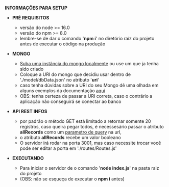 **INFORMAÇÕES PARA SETUP**

-   **PRÉ REQUISITOS**
    -   versão do node >= 16.0
    -   versão do npm >= 8.0
    -   lembre-se de dar o comando '**npm i**' no diretório raíz do projeto antes de executar o código na produção

-   **MONGO**
    -   [Suba uma instância do mongo localmente](https://www.mongodb.com/try/download) ou use um que ja tenha sido criado
    -   Coloque a URI do mongo que decidiu usar dentro de './model/dbData.json' no atributo '**uri**'
    -   caso tenha dúvidas sobre a URI do seu Mongo dê uma olhada em alguns exemplos da documentação [aqui](https://docs.mongodb.com/manual/reference/connection-string/)
    -   OBS: tenha certeza de passar a URI correta, caso o contrário a aplicação não conseguirá se conectar ao banco


-   **API REST INFOS**
    -   por padrão o método GET está limitado a retornar somente 20 registros, caso queira pegar todos, é necessesário passar o atributo **allRecords** como um [parametro de query](https://guides.emberjs.com/release/routing/query-params/) na url, 
    -   o atributo **allRecords** recebe um valor booleano
    -   O servidor irá rodar na porta 3001, mas caso necessite trocar você pode ser editar a porta em './routes/Routes.js'

-   **EXECUTANDO**
    -   Para iniciar o servidor de o comando '**node index.js**' na pasta raiz do projeto
    -   (OBS: não se esqueça de executar o **npm i** antes) 
